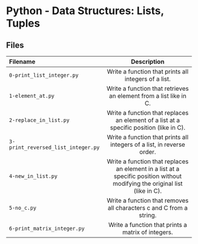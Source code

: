 # Python - Data Structures: Lists, Tuples
## Files
| Filename | Description |
| :-------------- | :-----------: |
| `0-print_list_integer.py` | Write a function that prints all integers of a list. |
| `1-element_at.py` | Write a function that retrieves an element from a list like in C. |
| `2-replace_in_list.py` | Write a function that replaces an element of a list at a specific position (like in C). |
| `3-print_reversed_list_integer.py` | Write a function that prints all integers of a list, in reverse order. |
| `4-new_in_list.py` | Write a function that replaces an element in a list at a specific position without modifying the original list (like in C). |
| `5-no_c.py` | Write a function that removes all characters c and C from a string. |
| `6-print_matrix_integer.py` | Write a function that prints a matrix of integers. |